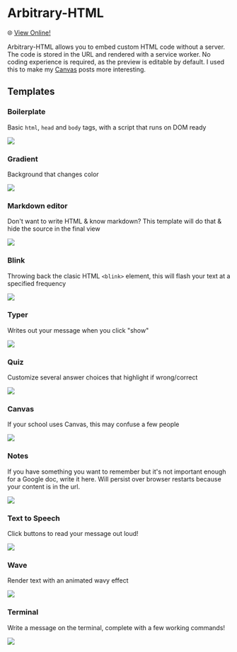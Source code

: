 # Arbitrary-HTML

🌐 [View Online!](https://funblaster22.github.io/arbitrary-html/#edit=)

Arbitrary-HTML allows you to embed custom HTML code without a server. The code is stored in the URL and rendered with a service worker.
No coding experience is required, as the preview is editable by default. I used this to make my [Canvas](https://www.instructure.com/canvas) posts more interesting.

## Templates
### Boilerplate
Basic `html`, `head` and `body` tags, with a script that runs on DOM ready

[![](.github/demos/boilerplate.png)](https://funblaster22.github.io/arbitrary-html/presets.html?redir=0)

### Gradient
Background that changes color

[![](.github/demos/gradient.png)](https://funblaster22.github.io/arbitrary-html/presets.html?redir=1)

### Markdown editor
Don't want to write HTML & know markdown? This template will do that & hide the source in the final view

[![](.github/demos/markdown.png)](https://funblaster22.github.io/arbitrary-html/presets.html?redir=2)

### Blink
Throwing back the clasic HTML `<blink>` element, this will flash your text at a specified frequency

[![](.github/demos/blink.png)](https://funblaster22.github.io/arbitrary-html/presets.html?redir=3)

### Typer
Writes out your message when you click "show"

[![](.github/demos/typer.png)](https://funblaster22.github.io/arbitrary-html/presets.html?redir=4)

### Quiz
Customize several answer choices that highlight if wrong/correct

[![](.github/demos/quiz.png)](https://funblaster22.github.io/arbitrary-html/presets.html?redir=5)

### Canvas
If your school uses Canvas, this may confuse a few people

[![](.github/demos/canvas.png)](https://funblaster22.github.io/arbitrary-html/presets.html?redir=6)

### Notes
If you have something you want to remember but it's not important enough for a Google doc, write it here. Will persist over browser restarts because your content is in the url.

[![](.github/demos/notes.png)](https://funblaster22.github.io/arbitrary-html/presets.html?redir=7)

### Text to Speech
Click buttons to read your message out loud!

[![](.github/demos/tts.png)](https://funblaster22.github.io/arbitrary-html/presets.html?redir=8)

### Wave
Render text with an animated wavy effect

[![](.github/demos/wave.png)](https://funblaster22.github.io/arbitrary-html/presets.html?redir=9)

### Terminal
Write a message on the terminal, complete with a few working commands!

[![](.github/demos/terminal.png)](https://funblaster22.github.io/arbitrary-html/presets.html?redir=10)

